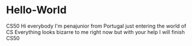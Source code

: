 # Hello-World
CS50
Hi everybody
I'm penajunior from Portugal just entering the world of CS
Everything looks bizarre to me right now but with your help I will finish CS50
